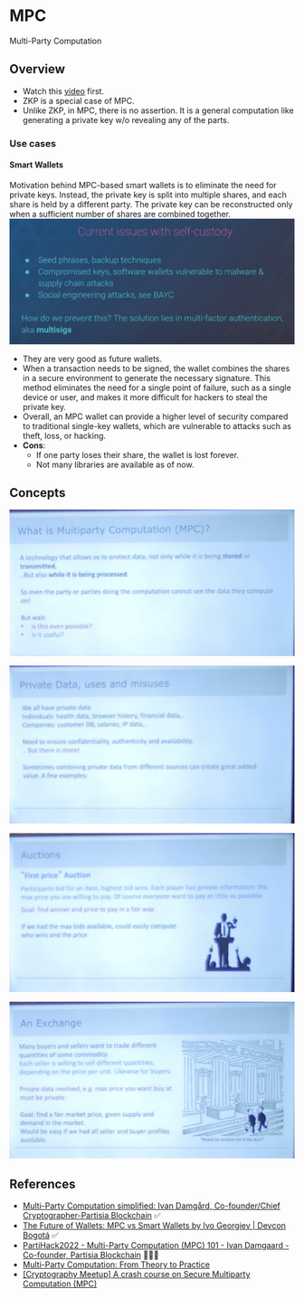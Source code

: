# MPC

Multi-Party Computation

## Overview

- Watch this [video](https://www.youtube.com/watch?v=vRVudJADQLk) first.
- ZKP is a special case of MPC.
- Unlike ZKP, in MPC, there is no assertion. It is a general computation like generating a private key w/o revealing any of the parts.

### Use cases

#### Smart Wallets

Motivation behind MPC-based smart wallets is to eliminate the need for private keys. Instead, the private key is split into multiple shares, and each share is held by a different party. The private key can be reconstructed only when a sufficient number of shares are combined together.
![](../../img/mpc-smart-wallet.png)

- They are very good as future wallets.
- When a transaction needs to be signed, the wallet combines the shares in a secure environment to generate the necessary signature. This method eliminates the need for a single point of failure, such as a single device or user, and makes it more difficult for hackers to steal the private key.
- Overall, an MPC wallet can provide a higher level of security compared to traditional single-key wallets, which are vulnerable to attacks such as theft, loss, or hacking.
- **Cons**:
  - If one party loses their share, the wallet is lost forever.
  - Not many libraries are available as of now.

## Concepts

![](../../img/mpc-intro.png)

![](../../img/mpc-why.png)

![](../../img/mpc-auction-house.png)

![](../../img/mpc-exchange.png)

## References

- [Multi-Party Computation simplified: Ivan Damgård, Co-founder/Chief Cryptographer-Partisia Blockchain](https://www.youtube.com/watch?v=vRVudJADQLk) ✅
- [The Future of Wallets: MPC vs Smart Wallets by Ivo Georgiev | Devcon Bogotá](https://www.youtube.com/watch?v=85w0TvZMivA) ✅
- [PartiHack2022 - Multi-Party Computation (MPC) 101 - Ivan Damgaard - Co-founder, Partisia Blockchain](https://www.youtube.com/watch?v=LlMGZVjcMcU) 🧑🏻‍💻
- [Multi-Party Computation: From Theory to Practice](https://www.youtube.com/watch?v=pNNLAEygPQI)
- [[Cryptography Meetup] A crash course on Secure Multiparty Computation (MPC)](https://youtube.com/watch?v=HOqv5xzrlFI)
